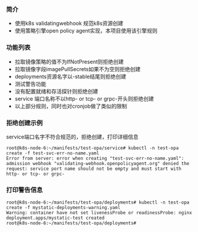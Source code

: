 ### 简介
- 使用k8s validatingwebhook 规范k8s资源创建
- 使用策略引擎open policy agent实现，本项目使用该引擎规则

### 功能列表
- 拉取镜像策略的值不为IfNotPresent则拒绝创建
- 拉取镜像字段imagePullSecrets如果不为空则拒绝创建
- deployments资源名字以-stable结尾则拒绝创建
- 测试警告功能
- 没有配置就绪和存活探针则拒绝创建
- service 端口名称不以http- or tcp- or grpc-开头则拒绝创建
- 以上部分规则，同时也对cronjob做了类似的限制

### 拒绝创建示例
service端口名字不符合规范的，拒绝创建，打印详细信息
```
root@k8s-node-6:~/manifests/test-opa/service# kubectl -n test-opa create -f test-svc-err-no-name.yaml 
Error from server: error when creating "test-svc-err-no-name.yaml": admission webhook "validating-webhook.openpolicyagent.org" denied the request: service port name should not be empty and must start with http- or tcp- or grpc-

```


### 打印警告信息
```
root@k8s-node-6:~/manifests/test-opa/deployments# kubectl -n test-opa create -f mystatic-deployments-warning.yaml 
Warning: container have not set livenessProbe or readinessProbe: nginx
deployment.apps/mystatic-test created
root@k8s-node-6:~/manifests/test-opa/deployments#
```

